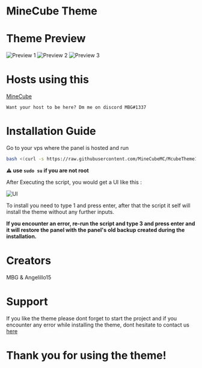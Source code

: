 # MineCube Theme

# Theme Preview
![Preview 1](https://media.discordapp.net/attachments/1075803460169113630/1079400566008061992/image.png?width=1342&height=671)
![Preview 2](https://media.discordapp.net/attachments/1075803460169113630/1079407558797840455/image.png?width=1336&height=671)
![Preview 3](https://media.discordapp.net/attachments/1059058614263881788/1079408452977303623/image.png?width=1340&height=671)

# Hosts using this

[MineCube](https://discord.gg/WvzNPpKr)

`Want your host to be here? Dm me on discord MBG#1337`

# Installation Guide

Go to your vps where the panel is hosted and run
```sh
bash <(curl -s https://raw.githubusercontent.com/MineCubeMC/McubeTheme1/main/install.sh)
 ```
**⚠️ use `sudo su` if you are not root**

After Executing the script, you would get a UI like this :

![UI](https://media.discordapp.net/attachments/954377411041054750/1079437328596082759/image.png)

To install you need to type 1 and press enter, after that the script it self will install the theme without any further inputs.

**If you encounter an error, re-run the script and type 3 and press enter and it will restore the panel with the panel's old backup created during the installation.**

# Creators
MBG & Angelillo15

# Support
If you like the theme please dont forget to start the project and if you encounter any error while installing the theme, dont hesitate to contact us [here](https://discord.gg/n93Jk69ge5)

# Thank you for using the theme!
